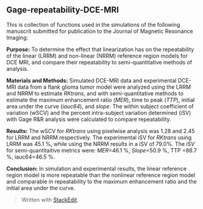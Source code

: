 Gage-repeatability-DCE-MRI
--------------------------
This is  collection of functions used in the simulations of the following manuscrit submitted for publication to the Journal of Magnetic Resonance Imaging:

**Purpose:** To determine the effect that linearization has on the repeatability of the linear (LRRM) and non-linear (NRRM) reference region models for DCE MRI, and compare their repeatability to semi-quantitative methods of analysis.

**Materials and Methods:** Simulated DCE-MRI data and experimental DCE-MRI data from a flank glioma tumor model were analyzed using the LRRM and NRRM to estimate *RKtrans*, and with semi-quantitative methods to estimate the maximum enhancement ratio (*MER*), time to peak (*TTP*), initial area under the curve (*iauc64*), and *slope*. The within subject coefficient of variation (wSCV) and the percent intra-subject variation determined (iSV) with Gage R&R analysis were calculated to compare repeatability.

**Results:** The wSCV for *RKtrans* using pixelwise analysis was 1.28 and 2.45 for LRRM and NRRM respectively. The experimental iSV for *RKtrans* using LRRM was 45.1 %, while using the NRRM results in a iSV of 79.0%. The *iSV* for semi-quantitaitive metrics were:  *MER*=46.1 %, *Slope*=50.9 %, TTP =88.7 %, iauc64=46.5 %.

**Conclusion:** In simulation and experimental results, the linear reference region model is more repeatable than the nonlinear reference region model and comparable in repeatability to the maximum enhancement ratio and the initial area under the curve.

> Written with [StackEdit](https://stackedit.io/).
